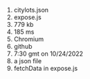 1. citylots.json
2. expose.js
3. 779 kb
4. 185 ms
5. Chromium
6. github
7. 7:30 gmt on 10/24/2022
8. a json file
9. fetchData in expose.js
